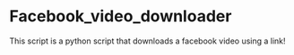 # Facebook_video_downloader

This script is a python script that downloads a facebook video using a link!
